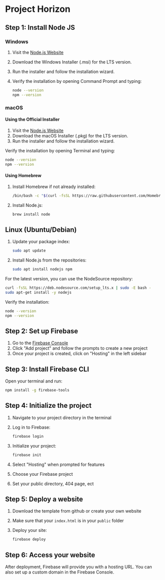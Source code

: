 # Project Horizon

## Step 1: Install Node JS

### Windows

1. Visit the [Node.js Website](https://nodejs.org/)
2. Download the Windows Installer (.msi) for the LTS version.
3. Run the installer and follow the installation wizard.
4. Verify the installation by opening Command Prompt and typing:

   ```bash
   node --version
   npm --version
   ```

### macOS


#### Using the Official Installer

1. Visit the [Node.js Website](https://nodejs.org/)
2. Download the macOS Installer (.pkg) for the LTS version.
3. Run the installer and follow the installation wizard.

Verify the installation by opening Terminal and typing:

```bash
node --version
npm --version
```

#### Using Homebrew

1. Install Homebrew if not already installed:

   ```bash
   /bin/bash -c "$(curl -fsSL https://raw.githubusercontent.com/Homebrew/install/HEAD/install.sh)"
   ```

2. Install Node.js:

   ```bash
   brew install node
   ```

## Linux (Ubuntu/Debian)

1. Update your package index:

   ```bash
   sudo apt update
   ```

2. Install Node.js from the repositories:

   ```bash
   sudo apt install nodejs npm
   ```

For the latest version, you can use the NodeSource repository:

```bash
curl -fsSL https://deb.nodesource.com/setup_lts.x | sudo -E bash -
sudo apt-get install -y nodejs
```

Verify the installation:

```bash
node --version
npm --version
```

## Step 2: Set up Firebase

1. Go to the [Firebase Console](https://console.firebase.google.com/)
2. Click "Add project" and follow the prompts to create a new project
3. Once your project is created, click on "Hosting" in the left sidebar

## Step 3: Install Firebase CLI

Open your terminal and run:

```bash
npm install -g firebase-tools
```

## Step 4: Initialize the project

1. Navigate to your project directory in the terminal
2. Log in to Firebase:

   ```bash
   firebase login
   ```

3. Initialize your project:

   ```bash
   firebase init
   ```

4. Select "Hosting" when prompted for features
5. Choose your Firebase project
6. Set your public directory, 404 page, ect

## Step 5: Deploy a website

1. Download the template from github or create your own website
2. Make sure that your `index.html` is in your `public` folder
3. Deploy your site:

   ```bash
   firebase deploy
   ```

## Step 6: Access your website

After deployment, Firebase will provide you with a hosting URL. You can also set up a custom domain in the Firebase Console.
